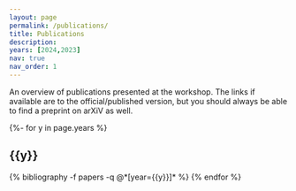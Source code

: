 ```yaml
---
layout: page
permalink: /publications/
title: Publications
description: 
years: [2024,2023]
nav: true
nav_order: 1
---
```

<!-- _pages/publications.md -->

An overview of publications presented at the workshop. The links if available are to the official/published version, but you should always be able to find a preprint on arXiV as well. 

<div class="publications">

{%- for y in page.years %}
  <h2 class="year">{{y}}</h2>
  {% bibliography -f papers -q @*[year={{y}}]* %}
{% endfor %}

</div>

